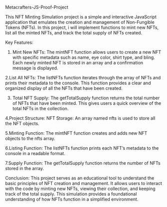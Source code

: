 Metacrafters-JS-Proof-Project 

This NFT Minting Simulation project is a simple and interactive JavaScript application that emulates the creation and management of Non-Fungible Tokens (NFTs). In this project, i will implement functions to mint new NFTs, list all the minted NFTs, and track the total supply of NFTs created.

Key Features:
1. Mint New NFTs: The mintNFT function allows users to create a new NFT with specific metadata such as name, eye color, shirt type, and bling. Each newly minted NFT is stored in an array and a confirmation message is displayed.
   
2.List All NFTs: The listNFTs function iterates through the array of NFTs and prints their metadata to the console. This function provides a clear and organized display of all the NFTs that have been created.

3. Total NFT Supply: The getTotalSupply function returns the total number of NFTs that have been minted. This gives users a quick overview of the total NFTs in the collection.
   
4.Project Structure: NFT Storage: An array named nfts is used to store all the NFT objects.

5.Minting Function: The mintNFT function creates and adds new NFT objects to the nfts array.

6.Listing Function: The listNFTs function prints each NFT’s metadata to the console in a readable format.

7.Supply Function: The getTotalSupply function returns the number of NFTs stored in the array.

Conclusion: This project serves as an educational tool to understand the basic principles of NFT creation and management. It allows users to interact with the code by minting new NFTs, viewing their collection, and keeping track of the total supply. This simulation provides a foundational understanding of how NFTs function in a simplified environment.
